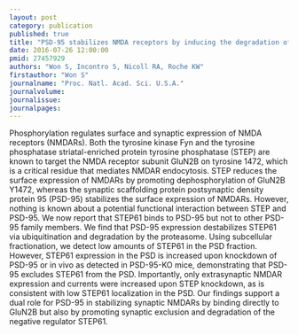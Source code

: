```yaml
---
layout: post
category: publication
published: true
title: "PSD-95 stabilizes NMDA receptors by inducing the degradation of STEP61."
date: 2016-07-26 12:00:00
pmid: 27457929
authors: "Won S, Incontro S, Nicoll RA, Roche KW"
firstauthor: "Won S"
journalname: "Proc. Natl. Acad. Sci. U.S.A."
journalvolume: 
journalissue: 
journalpages: 
---
```


Phosphorylation regulates surface and synaptic expression of NMDA receptors (NMDARs). Both the tyrosine kinase Fyn and the tyrosine phosphatase striatal-enriched protein tyrosine phosphatase (STEP) are known to target the NMDA receptor subunit GluN2B on tyrosine 1472, which is a critical residue that mediates NMDAR endocytosis. STEP reduces the surface expression of NMDARs by promoting dephosphorylation of GluN2B Y1472, whereas the synaptic scaffolding protein postsynaptic density protein 95 (PSD-95) stabilizes the surface expression of NMDARs. However, nothing is known about a potential functional interaction between STEP and PSD-95. We now report that STEP61 binds to PSD-95 but not to other PSD-95 family members. We find that PSD-95 expression destabilizes STEP61 via ubiquitination and degradation by the proteasome. Using subcellular fractionation, we detect low amounts of STEP61 in the PSD fraction. However, STEP61 expression in the PSD is increased upon knockdown of PSD-95 or in vivo as detected in PSD-95-KO mice, demonstrating that PSD-95 excludes STEP61 from the PSD. Importantly, only extrasynaptic NMDAR expression and currents were increased upon STEP knockdown, as is consistent with low STEP61 localization in the PSD. Our findings support a dual role for PSD-95 in stabilizing synaptic NMDARs by binding directly to GluN2B but also by promoting synaptic exclusion and degradation of the negative regulator STEP61.

